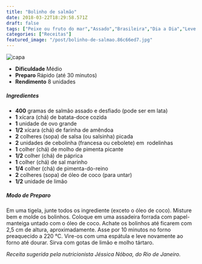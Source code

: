 ```yaml
---
title: "Bolinho de salmão"
date: 2018-03-22T18:29:58.571Z
draft: false
tags: ["Peixe ou fruto do mar","Assado","Brasileira","Dia a Dia","Leve e Saudável","Alimentação saudável","receita saudável","Receitas","Receitas simples e fáceis","Salmão"]
categories: ["Receitas"]
featured_image: "/post/bolinho-de-salmao.86c66ed7.jpg"
---
```


![capa](/post/bolinho-de-salmao.86c66ed7.jpg)

*   **Dificuldade** Médio
*   **Preparo** Rápido (até 30 minutos)
*   **Rendimento** 8 unidades

##### Ingredientes

*   **400** gramas de salmão assado e desfiado (pode ser em lata)
*   **1** xícara (chá) de batata-doce cozida
*   **1** unidade de ovo grande
*   **1/2** xícara (chá) de farinha de amêndoa
*   **2** colheres (sopa) de salsa (ou salsinha) picada
*   **2** unidades de cebolinha (francesa ou cebolete) em  rodelinhas 
*   **1** colher (chá) de molho de pimenta picante
*   **1/2** colher (chá) de páprica
*   **1** colher (chá) de sal marinho
*   **1/4** colher (chá) de pimenta-do-reino
*   **2** colheres (sopa) de óleo de coco (para untar)
*   **1/2** unidade de limão

##### Modo de Preparo

Em uma tigela, junte todos os ingrediente (exceto o óleo de coco). Misture bem e molde os bolinhos. Coloque em uma assadeira forrada com papel-manteiga untado com o óleo de coco. Achate os bolinhos até ficarem com 2,5 cm de altura, aproximadamente. Asse por 10 minutos no forno preaquecido a 220 °C. Vire-os com uma espátula e leve novamente ao forno até dourar. Sirva com gotas de limão e molho tártaro.

_Receita sugerida pela nutricionista Jéssica Nóboa, do Rio de Janeiro._
